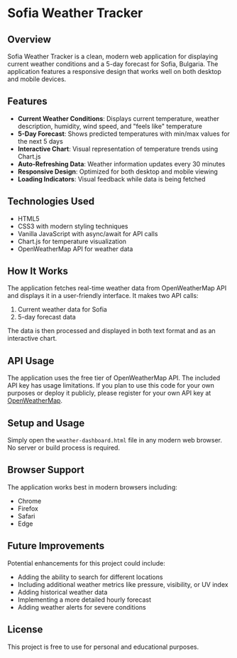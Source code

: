 # Sofia Weather Tracker

## Overview

Sofia Weather Tracker is a clean, modern web application for displaying current weather conditions and a 5-day forecast for Sofia, Bulgaria. The application features a responsive design that works well on both desktop and mobile devices.

## Features

- **Current Weather Conditions**: Displays current temperature, weather description, humidity, wind speed, and "feels like" temperature
- **5-Day Forecast**: Shows predicted temperatures with min/max values for the next 5 days
- **Interactive Chart**: Visual representation of temperature trends using Chart.js
- **Auto-Refreshing Data**: Weather information updates every 30 minutes
- **Responsive Design**: Optimized for both desktop and mobile viewing
- **Loading Indicators**: Visual feedback while data is being fetched

## Technologies Used

- HTML5
- CSS3 with modern styling techniques
- Vanilla JavaScript with async/await for API calls
- Chart.js for temperature visualization
- OpenWeatherMap API for weather data

## How It Works

The application fetches real-time weather data from OpenWeatherMap API and displays it in a user-friendly interface. It makes two API calls:
1. Current weather data for Sofia
2. 5-day forecast data

The data is then processed and displayed in both text format and as an interactive chart.

## API Usage

The application uses the free tier of OpenWeatherMap API. The included API key has usage limitations. If you plan to use this code for your own purposes or deploy it publicly, please register for your own API key at [OpenWeatherMap](https://openweathermap.org/api).

## Setup and Usage

Simply open the `weather-dashboard.html` file in any modern web browser. No server or build process is required.

## Browser Support

The application works best in modern browsers including:
- Chrome
- Firefox
- Safari
- Edge

## Future Improvements

Potential enhancements for this project could include:
- Adding the ability to search for different locations
- Including additional weather metrics like pressure, visibility, or UV index
- Adding historical weather data
- Implementing a more detailed hourly forecast
- Adding weather alerts for severe conditions

## License

This project is free to use for personal and educational purposes.